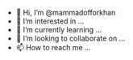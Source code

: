 - 👋 Hi, I’m @mammadofforkhan
- 👀 I’m interested in ...
- 🌱 I’m currently learning ...
- 💞️ I’m looking to collaborate on ...
- 📫 How to reach me ...

<!---
mammadofforkhan/mammadofforkhan is a ✨ special ✨ repository because its `README.md` (this file) appears on your GitHub profile.
You can click the Preview link to take a look at your changes.
--->
